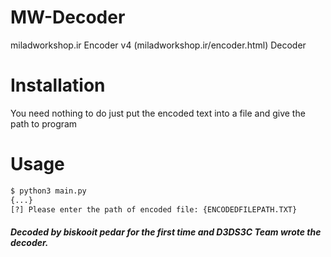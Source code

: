 
# MW-Decoder
miladworkshop.ir Encoder v4 (miladworkshop.ir/encoder.html) Decoder
# Installation
You need nothing to do just put the encoded text into a file and give the path to program
# Usage
```bash
$ python3 main.py
{...}
[?] Please enter the path of encoded file: {ENCODEDFILEPATH.TXT}
```
##### Decoded by biskooit pedar for the first time and D3DS3C Team wrote the decoder.
